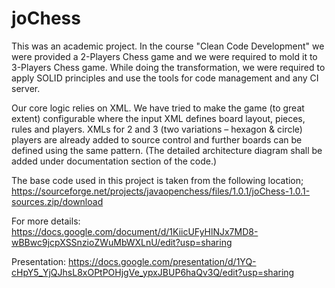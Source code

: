 # joChess

This was an academic project. In the course "Clean Code Development" we were provided a 2-Players Chess game and we were required to mold it to 3-Players Chess game. While doing the transformation, we were required to apply SOLID principles and use the tools for code management and any CI server.

Our core logic relies on XML. We have tried to make the game (to great extent) configurable where the input XML defines board layout, pieces, rules and players. XMLs for 2 and 3 (two variations – hexagon & circle) players are already added to source control and further boards can be defined using the same pattern. (The detailed architecture diagram shall be added under documentation section of the code.)

The base code used in this project is taken from the following location;
https://sourceforge.net/projects/javaopenchess/files/1.0.1/joChess-1.0.1-sources.zip/download

For more details: https://docs.google.com/document/d/1KiicUFyHlNJx7MD8-wBBwc9jcpXSSnzioZWuMbWXLnU/edit?usp=sharing

Presentation: https://docs.google.com/presentation/d/1YQ-cHpY5_YjQJhsL8xOPtPOHjgVe_ypxJBUP6haQv3Q/edit?usp=sharing

